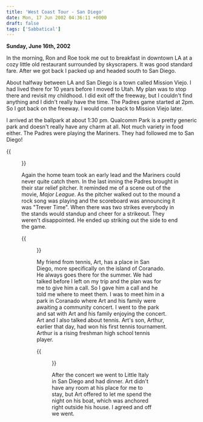 ```yaml
---
title: 'West Coast Tour - San Diego'
date: Mon, 17 Jun 2002 04:36:11 +0000
draft: false
tags: ['Sabbatical']
---
```


**Sunday, June 16th, 2002** 

In the morning, Ron and Roe took me out to breakfast in downtown LA at a cozy little old restaurant surrounded by skyscrapers. It was good standard fare. After we got back I packed up and headed south to San Diego. 

About halfway between LA and San Diego is a town called Mission Viejo. I had lived there for 10 years before I moved to Utah. My plan was to stop there and revisit my childhood. I did exit off the freeway, but I couldn't find anything and I didn't really have the time. The Padres game started at 2pm. So I got back on the freeway. I would come back to Mission Viejo later. 

I arrived at the ballpark at about 1:30 pm. Qualcomm Park is a pretty generic park and doesn't really have any charm at all. Not much variety in food either. The Padres were playing the Mariners. They had followed me to San Diego! 

{{<figure src="/images/Qualcomm_Park.jpg" alt="Qualcomm Park" caption="Qualcomm Park">}}

Again the home team took an early lead and the Mariners could never quite catch them. In the last inning the Padres brought in their star relief pitcher. It reminded me of a scene out of the movie, _Major League_. As the pitcher walked out to the mound a rock song was playing and the scoreboard was announcing it was "Trever Time". When there was two strikes everybody in the stands would standup and cheer for a strikeout. They weren't disappointed. He ended up striking out the side to end the game. 

{{<figure src="/images/Trevor_Time.jpg" alt="Trevor Time" caption="Trevor Time">}}

My friend from tennis, Art, has a place in San Diego, more specifically on the island of Coranado. He always goes there for the summer. We had talked before I left on my trip and the plan was for me to give him a call. So I gave him a call and he told me where to meet them. I was to meet him in a park in Coranado where Art and his family were awaiting a community concert. I went to the park and sat with Art and his family enjoying the concert. Art and I also talked about tennis. Art's son, Arthur, earlier that day, had won his first tennis tournament. Arthur is a rising freshman high school tennis player. 

{{<figure src="/images/Art_s_Boat.jpg" alt="Art's Boat" caption="Art's Boat">}}

After the concert we went to Little Italy in San Diego and had dinner. Art didn't have any room at his place for me to stay, but Art offered to let me spend the night on his boat, which was anchored right outside his house. I agreed and off we went.